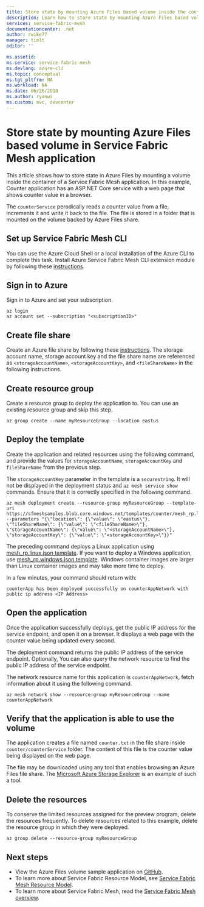 ```yaml
---
title: Store state by mounting Azure Files based volume inside the container in Service Fabric Mesh application | Microsoft Docs
description: Learn how to store state by mounting Azure Files based volume inside the container in Service Fabric Mesh application using the Azure CLI.
services: service-fabric-mesh
documentationcenter: .net
author: rwike77
manager: timlt
editor: ''

ms.assetid: 
ms.service: service-fabric-mesh
ms.devlang: azure-cli
ms.topic: conceptual
ms.tgt_pltfrm: NA
ms.workload: NA
ms.date: 06/26/2018
ms.author: ryanwi
ms.custom: mvc, devcenter 
---
```


# Store state by mounting Azure Files based volume in Service Fabric Mesh application

This article shows how to store state in Azure Files by mounting a volume inside the container of a Service Fabric Mesh application. In this example, Counter application has an ASP.NET Core service with a web page that shows counter value in a browser. 

The `counterService` perodically reads a counter value from a file, increments it and write it back to the file. The file is stored in a folder that is mounted on the volume backed by Azure Files share. 

## Set up Service Fabric Mesh CLI 
You can use the Azure Cloud Shell or a local installation of the Azure CLI to complete this task. Install Azure Service Fabric Mesh CLI extension module by following these [instructions](service-fabric-mesh-howto-setup-cli.md).

## Sign in to Azure
Sign in to Azure and set your subscription.

```azurecli-interactive
az login
az account set --subscription "<subscriptionID>"
```

## Create file share 
Create an Azure file share by following these [instructions](/azure/storage/files/storage-how-to-create-file-share). The storage account name, storage account key and the file share name are referenced as  `<storageAccountName>`, `<storageAccountKey>`, and `<fileShareName>` in the following instructions.

## Create resource group
Create a resource group to deploy the application to. You can use an existing resource group and skip this step. 

```azurecli-interactive
az group create --name myResourceGroup --location eastus 
```

## Deploy the template

Create the application and related resources using the following command, and provide the values for `storageAccountName`, `storageAccountKey` and `fileShareName` from the previous step.

The `storageAccountKey` parameter in the template is a `securestring`. It will not be displayed in the deployment status and `az mesh service show` commands. Ensure that it is correctly specified in the following command.

```azurecli-interactive
az mesh deployment create --resource-group myResourceGroup --template-uri https://sfmeshsamples.blob.core.windows.net/templates/counter/mesh_rp.linux.json  --parameters "{\"location\": {\"value\": \"eastus\"}, \"fileShareName\": {\"value\": \"<fileShareName>\"}, \"storageAccountName\": {\"value\": \"<storageAccountName>\"}, \"storageAccountKey\": {\"value\": \"<storageAccountKey>\"}}"
```

The preceding command deploys a Linux application using [mesh_rp.linux.json template](https://sfmeshsamples.blob.core.windows.net/templates/counter/mesh_rp.linux.json). If you want to deploy a Windows application, use [mesh_rp.windows.json template](https://sfmeshsamples.blob.core.windows.net/templates/counter/mesh_rp.windows.json). Windows container images are larger than Linux container images and may take more time to deploy.

In a few minutes, your command should return with:

`counterApp has been deployed successfully on counterAppNetwork with public ip address <IP Address>` 

## Open the application
Once the application successfully deploys, get the public IP address for the service endpoint, and open it on a browser. It displays a web page with the counter value being updated every second.

The deployment command returns the public IP address of the service endpoint. Optionally, You can also query the network resource to find the public IP address of the service endpoint. 
 
The network resource name for this application is `counterAppNetwork`, fetch information about it using the following command. 

```azurecli-interactive
az mesh network show --resource-group myResourceGroup --name counterAppNetwork
```

## Verify that the application is able to use the volume
The application creates a file named `counter.txt` in the file share inside `counter/counterService` folder. The content of this file is the counter value being displayed on the web page.

The file may be downloaded using any tool that enables browsing an Azure Files file share. The [Microsoft Azure Storage Explorer](https://azure.microsoft.com/features/storage-explorer/) is an example of such a tool.

## Delete the resources

To conserve the limited resources assigned for the preview program, delete the resources frequently. To delete resources related to this example, delete the resource group in which they were deployed.

```azurecli-interactive
az group delete --resource-group myResourceGroup 
```

## Next steps

- View the Azure Files volume sample application on [GitHub](https://github.com/Azure-Samples/service-fabric-mesh/tree/master/src/counter).
- To learn more about Service Fabric Resource Model, see [Service Fabric Mesh Resource Model](service-fabric-mesh-service-fabric-resources.md).
- To learn more about Service Fabric Mesh, read the [Service Fabric Mesh overview](service-fabric-mesh-overview.md).
